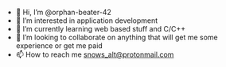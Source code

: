 - 👋 Hi, I’m @orphan-beater-42
- 👀 I’m interested in application development
- 🌱 I’m currently learning web based stuff and C/C++
- 💞️ I’m looking to collaborate on anything that will get me some experience or get me paid
- 📫 How to reach me snows_alt@protonmail.com

<!---
orphan-beater-42/orphan-beater-42 is a ✨ special ✨ repository because its `README.md` (this file) appears on your GitHub profile.
You can click the Preview link to take a look at your changes.
--->
